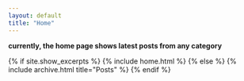 ```yaml
---
layout: default
title: "Home"
---
```



**currently, the home page shows latest posts from any category**

{% if site.show_excerpts %}
  {% include home.html %}
{% else %}
  {% include archive.html title="Posts" %}
{% endif %}
